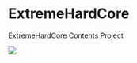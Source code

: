 # ExtremeHardCore
ExtremeHardCore Contents Project

[![](https://jitpack.io/v/sukkot23/ExtremeHardCore.svg)](https://jitpack.io/#sukkot23/ExtremeHardCore)

